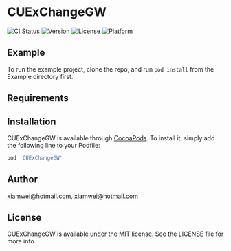 # CUExChangeGW

[![CI Status](https://img.shields.io/travis/xiamwei@hotmail.com/CUExChangeGW.svg?style=flat)](https://travis-ci.org/xiamwei@hotmail.com/CUExChangeGW)
[![Version](https://img.shields.io/cocoapods/v/CUExChangeGW.svg?style=flat)](https://cocoapods.org/pods/CUExChangeGW)
[![License](https://img.shields.io/cocoapods/l/CUExChangeGW.svg?style=flat)](https://cocoapods.org/pods/CUExChangeGW)
[![Platform](https://img.shields.io/cocoapods/p/CUExChangeGW.svg?style=flat)](https://cocoapods.org/pods/CUExChangeGW)

## Example

To run the example project, clone the repo, and run `pod install` from the Example directory first.

## Requirements

## Installation

CUExChangeGW is available through [CocoaPods](https://cocoapods.org). To install
it, simply add the following line to your Podfile:

```ruby
pod 'CUExChangeGW'
```

## Author

xiamwei@hotmail.com, xiamwei@hotmail.com

## License

CUExChangeGW is available under the MIT license. See the LICENSE file for more info.
